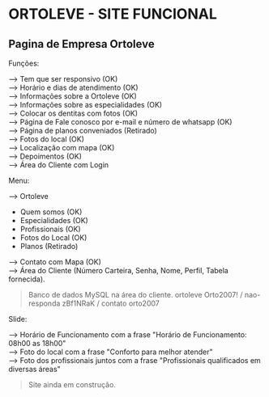 # ORTOLEVE - SITE FUNCIONAL

## Pagina de Empresa Ortoleve  

Funções:  

--> Tem que ser responsivo  (OK)  
--> Horário e dias de atendimento (OK)   
--> Informações sobre a Ortoleve  (OK)  
--> Informações sobre as especialidades (OK)   
--> Colocar os dentitas com fotos  (OK)  
--> Página de Fale conosco por e-mail e número de whatsapp  (OK)    
--> Página de planos conveniados  (Retirado)  
--> Fotos do local  (OK)  
--> Localização com mapa   (OK)  
--> Depoimentos  (OK)  
--> Área do Cliente com Login  

Menu:  

--> Ortoleve  
- Quem somos  (OK)  
- Especialidades  (OK)  
- Profissionais  (OK)  
- Fotos do Local  (OK)  
- Planos  (Retirado)  

--> Contato com Mapa  (OK)  
--> Área do Cliente (Número Carteira, Senha, Nome, Perfil, Tabela fornecida).  

> Banco de dados MySQL na área do cliente. ortoleve Orto2007! / nao-responda zBf1NRaK / contato orto2007

Slide:  

--> Horário de Funcionamento com a frase "Horário de Funcionamento: 08h00 as 18h00"  
--> Foto do local com a frase "Conforto para melhor atender"  
--> Foto dos profissionais juntos com a frase "Profissionais qualificados em diversas áreas"  

> Site ainda em construção.